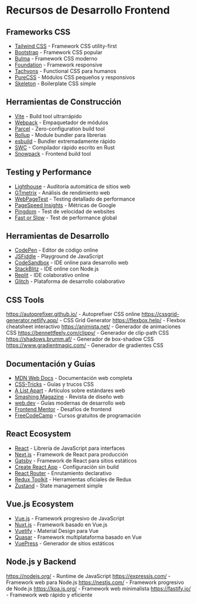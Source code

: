 # Recursos de Desarrollo Frontend

## Frameworks CSS
- [Tailwind CSS](https://tailwindcss.com/) - Framework CSS utility-first
- [Bootstrap](https://getbootstrap.com/) - Framework CSS popular
- [Bulma](https://bulma.io/) - Framework CSS moderno
- [Foundation](https://get.foundation/) - Framework responsive
- [Tachyons](https://tachyons.io/) - Functional CSS para humanos
- [PureCSS](https://purecss.io/) - Módulos CSS pequeños y responsivos
- [Skeleton](http://getskeleton.com/) - Boilerplate CSS simple

## Herramientas de Construcción
- [Vite](https://vitejs.dev/) - Build tool ultrarrápido
- [Webpack](https://webpack.js.org/) - Empaquetador de módulos
- [Parcel](https://parceljs.org/) - Zero-configuration build tool
- [Rollup](https://rollupjs.org/) - Module bundler para librerías
- [esbuild](https://esbuild.github.io/) - Bundler extremadamente rápido
- [SWC](https://swc.rs/) - Compilador rápido escrito en Rust
- [Snowpack](https://www.snowpack.dev/) - Frontend build tool

## Testing y Performance
- [Lighthouse](https://developers.google.com/web/tools/lighthouse) - Auditoría automática de sitios web
- [GTmetrix](https://gtmetrix.com/) - Análisis de rendimiento web
- [WebPageTest](https://www.webpagetest.org/) - Testing detallado de performance
- [PageSpeed Insights](https://developers.google.com/speed/pagespeed/insights/) - Métricas de Google
- [Pingdom](https://tools.pingdom.com/) - Test de velocidad de websites
- [Fast or Slow](https://www.fastorslow.com/) - Test de performance global

## Herramientas de Desarrollo
- [CodePen](https://codepen.io/) - Editor de código online
- [JSFiddle](https://jsfiddle.net/) - Playground de JavaScript
- [CodeSandbox](https://codesandbox.io/) - IDE online para desarrollo web
- [StackBlitz](https://stackblitz.com/) - IDE online con Node.js
- [Replit](https://replit.com/) - IDE colaborativo online
- [Glitch](https://glitch.com/) - Plataforma de desarrollo colaborativo

## CSS Tools
https://autoprefixer.github.io/ - Autoprefixer CSS online
https://cssgrid-generator.netlify.app/ - CSS Grid Generator
https://flexbox.help/ - Flexbox cheatsheet interactivo
https://animista.net/ - Generador de animaciones CSS
https://bennettfeely.com/clippy/ - Generador de clip-path CSS
https://shadows.brumm.af/ - Generador de box-shadow CSS
https://www.gradientmagic.com/ - Generador de gradientes CSS

## Documentación y Guías
- [MDN Web Docs](https://developer.mozilla.org/) - Documentación web completa
- [CSS-Tricks](https://css-tricks.com/) - Guías y trucos CSS
- [A List Apart](https://alistapart.com/) - Artículos sobre estándares web
- [Smashing Magazine](https://www.smashingmagazine.com/) - Revista de diseño web
- [web.dev](https://web.dev/) - Guías modernas de desarrollo web
- [Frontend Mentor](https://www.frontendmentor.io/) - Desafíos de frontend
- [FreeCodeCamp](https://www.freecodecamp.org/) - Cursos gratuitos de programación

## React Ecosystem
- [React](https://reactjs.org/) - Librería de JavaScript para interfaces
- [Next.js](https://nextjs.org/) - Framework de React para producción
- [Gatsby](https://www.gatsbyjs.com/) - Framework de React para sitios estáticos
- [Create React App](https://create-react-app.dev/) - Configuración sin build
- [React Router](https://reactrouter.com/) - Enrutamiento declarativo
- [Redux Toolkit](https://redux-toolkit.js.org/) - Herramientas oficiales de Redux
- [Zustand](https://github.com/pmndrs/zustand) - State management simple

## Vue.js Ecosystem
- [Vue.js](https://vuejs.org/) - Framework progresivo de JavaScript
- [Nuxt.js](https://nuxtjs.org/) - Framework basado en Vue.js
- [Vuetify](https://vuetifyjs.com/) - Material Design para Vue
- [Quasar](https://quasar.dev/) - Framework multiplataforma basado en Vue
- [VuePress](https://vuepress.vuejs.org/) - Generador de sitios estáticos

## Node.js y Backend
https://nodejs.org/ - Runtime de JavaScript
https://expressjs.com/ - Framework web para Node.js
https://nestjs.com/ - Framework progresivo de Node.js
https://koa.js.org/ - Framework web minimalista
https://fastify.io/ - Framework web rápido y eficiente
